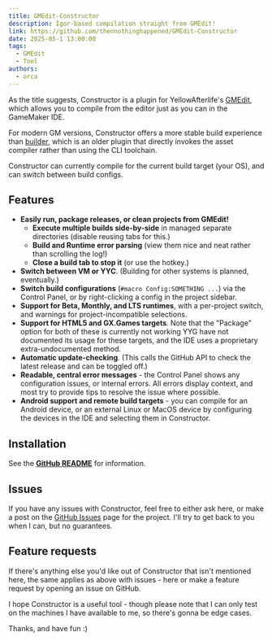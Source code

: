 ```yaml
---
title: GMEdit-Constructor
description: Igor-based compilation straight from GMEdit!
link: https://github.com/thennothinghappened/GMEdit-Constructor
date: 2025-05-1 13:00:00
tags:
  - GMEdit
  - Tool
authors:
  - orca
---
```

As the title suggests, Constructor is a plugin for YellowAfterlife's [GMEdit](<https://github.com/YellowAfterlife/GMEdit>), which allows you to compile from the editor just as you can in the GameMaker IDE.

For modern GM versions, Constructor offers a more stable build experience than [builder](<https://github.com/YAL-GMEdit/builder>), which is an older plugin that directly invokes the asset compiler rather than using the CLI toolchain.

Constructor can currently compile for the current build target (your OS), and can switch between build configs.

## Features
- **Easily run, package releases, or clean projects from GMEdit!**
  - **Execute multiple builds side-by-side** in managed separate directories (disable reusing tabs for this.)
  - **Build and Runtime error parsing** (view them nice and neat rather than scrolling the log!)
  - **Close a build tab to stop it** (or use the hotkey.)
- **Switch between VM or YYC**. (Building for other systems is planned, eventually.)
- **Switch build configurations** (`#macro Config:SOMETHING ...`) via the Control Panel, or by right-clicking a config in the project sidebar.
- **Support for Beta, Monthly, and LTS runtimes**, with a per-project switch, and warnings for project-incompatible selections.
- **Support for HTML5 and GX.Games targets**. Note that the "Package" option for both of these is currently not working YYG have not documented its usage for these targets, and the IDE uses a proprietary extra-undocumented method.
- **Automatic update-checking**. (This calls the GitHub API to check the latest release and can be toggled off.)
- **Readable, central error messages** - the Control Panel shows any configuration issues, or internal errors. All errors display context, and most try to provide tips to resolve the issue where possible.
- **Android support and remote build targets** - you can compile for an Android device, or an external Linux or MacOS device by configuring the devices in the IDE and selecting them in Constructor.

## Installation
See the [**GitHub README**](https://github.com/thennothinghappened/GMEdit-Constructor?tab=readme-ov-file#installation) for information.

## Issues
If you have any issues with Constructor, feel free to either ask here, or make a post on the [GitHub Issues](<https://github.com/thennothinghappened/GMEdit-Constructor/issues>) page for the project. I'll try to get back to you when I can, but no guarantees.

## Feature requests
If there's anything else you'd like out of Constructor that isn't mentioned here, the same applies as above with issues - here or make a feature request by opening an issue on GitHub.

I hope Constructor is a useful tool - though please note that I can only test on the machines I have available to me, so there's gonna be edge cases.

Thanks, and have fun :)